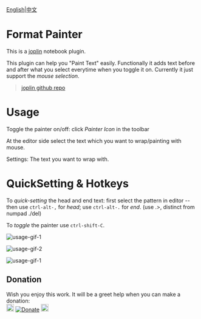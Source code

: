 [English](https://github.com/ZhangTe/joplin-plugin-format-painter/blob/main/README.md)|[中文](https://github.com/ZhangTe/joplin-plugin-format-painter/blob/main/README_zh.md)
# Format Painter
This is a [joplin](https://joplinapp.org/) notebook plugin.

This plugin can help you "Paint Text" easily. Functionally it adds text before and after what you select everytime when you toggle it on.
Currently it just support the *mouse selection*.

>[joplin github repo](https://github.com/laurent22/joplin)

# Usage

Toggle the painter on/off: click *Painter Icon* in the toolbar

At the editor side select the text which you want to wrap/painting with mouse.

Settings: The text you want to wrap with. 

# QuickSetting & Hotkeys

To *quick-setting* the head and end text:
first select the pattern in editor -- 
then
use `ctrl-alt-,` for *head*;
use `ctrl-alt-.` for *end*. (use .>, distinct from numpad ./del)

To *toggle* the painter
use `ctrl-shift-C`.

![usage-gif-1](https://github.com/ZhangTe/joplin-plugin-format-painter/blob/main/doc/assets/joplin-format-painter-usage1.gif)

![usage-gif-2](https://github.com/ZhangTe/joplin-plugin-format-painter/blob/main/doc/assets/joplin-format-painter-usage2.gif)

![usage-gif-1](https://github.com/ZhangTe/joplin-plugin-format-painter/blob/main/doc/assets/joplin-format-painter-usage3.gif)

## Donation
Wish you enjoy this work. 
It will be a greet help when you can make a donation:<br/>
<a href='https://afdian.net/@ztbxxt'><img src="https://afdian.net/static/img/logo/logo.png" alt="alt text" height="20px" /></a>
[![Donate](https://img.shields.io/badge/Donate-PayPal-green.svg)](https://paypal.me/ztbxxt) 
<a href='https://Ko-fi.com/ztbxxt'><img src="https://storage.ko-fi.com/cdn/kofi_stroke_cup.svg" alt="alt text" height="20px" /></a>
